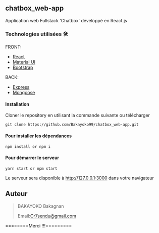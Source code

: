 ## chatbox_web-app

Application web Fullstack 'Chatbox' développé en React.js

### Technologies utilisées 🛠️

FRONT:
- [React](https://reactjs.org/)
- [Material UI](https://mui.com/)
- [Bootstrap](https://getbootstrap.com/)

BACK:
- [Express](https://expressjs.com/)
- [Mongoose](https://mongoosejs.com/)

#### Installation

Cloner le repository en utilisant la commande suivante ou télécharger

```
git clone https://github.com/Bakayoko99/chatbox_web-app.git 
```

#### Pour installer les dépendances

```
npm install or npm i
```

#### Pour démarrer le serveur

```
yarn start or npm start
```

Le serveur sera disponible à http://127.0.0.1:3000 dans votre navigateur

## Auteur

<blockquote>
BAKAYOKO Bakagnan
  
Email:Cr7sendu@gmail.com
</blockquote>

========Merci !!!=========
